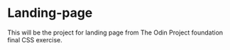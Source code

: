 # Landing-page
This will be the project for landing page from The Odin Project foundation final CSS exercise.
